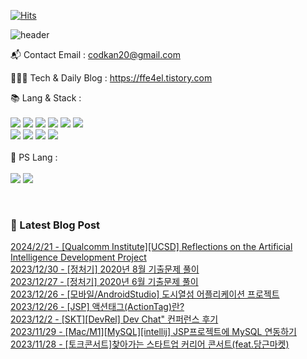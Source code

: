 [![Hits](https://hits.seeyoufarm.com/api/count/incr/badge.svg?url=https%3A%2F%2Fgithub.com%2Fffe4el&count_bg=%23FF7676&title_bg=%23000000&icon=openai.svg&icon_color=%23E5A0A0&title=hits&edge_flat=false)](https://hits.seeyoufarm.com)

![header](https://capsule-render.vercel.app/api?type=waving&color=auto&height=300&section=header&text=SOLA%20GITHUB🎀&fontSize=90&animation=fadeIn&fontAlignY=38&desc=studying%20GenerativeAI%20and%20BackEnd&descAlignY=51&descAlign=62)

📬  Contact Email : codkan20@gmail.com

👨🏻‍💻  Tech & Daily Blog : https://ffe4el.tistory.com

<!-- 사용하는 언어와 도구들 -->
📚  Lang & Stack :<br><br>
<img src="https://img.shields.io/badge/python-3776AB?style=for-the-badge&logo=python&logoColor=white">
<img src="https://img.shields.io/badge/c++-00599C?style=for-the-badge&logo=c%2B%2B&logoColor=white">
<img src="https://img.shields.io/badge/java-007396?style=for-the-badge&logo=java&logoColor=white">
<img src="https://img.shields.io/badge/html5-E34F26?style=for-the-badge&logo=html5&logoColor=white">
<img src="https://img.shields.io/badge/css-1572B6?style=for-the-badge&logo=css3&logoColor=white">
<img src="https://img.shields.io/badge/javascript-F7DF1E?style=for-the-badge&logo=javascript&logoColor=black"><br>
<img src="https://img.shields.io/badge/spring-6DB33F?style=for-the-badge&logo=spring&logoColor=white">
<img src="https://img.shields.io/badge/springboot-6DB33F?style=for-the-badge&logo=springboot&logoColor=white">
<img src="https://img.shields.io/badge/django-092E20?style=for-the-badge&logo=django&logoColor=white">
<img src="https://img.shields.io/badge/flask-000000?style=for-the-badge&logo=flask&logoColor=white">
<br><br>
🧩  PS Lang :<br><br>
<img src="https://img.shields.io/badge/python-3776AB?style=for-the-badge&logo=python&logoColor=white">
<img src="https://img.shields.io/badge/c++-00599C?style=for-the-badge&logo=c%2B%2B&logoColor=white">

<br> 

<h3>🤩 Latest Blog Post</h3>



[2024/2/21 - [Qualcomm Institute][UCSD] Reflections on the Artificial Intelligence Development Project](https://ffe4el.tistory.com/115) <br>
[2023/12/30 - [정처기] 2020년 8월 기출문제 풀이](https://ffe4el.tistory.com/113) <br>
[2023/12/27 - [정처기] 2020년 6월 기출문제 풀이](https://ffe4el.tistory.com/112) <br>
[2023/12/26 - [모바일/AndroidStudio] 도시열섬 어플리케이션 프로젝트](https://ffe4el.tistory.com/111) <br>
[2023/12/26 - [JSP] 액션태그(ActionTag)란?](https://ffe4el.tistory.com/110) <br>
[2023/12/2 - [SKT][DevRel] Dev Chat" 컨퍼런스 후기](https://ffe4el.tistory.com/109) <br>
[2023/11/29 - [Mac/M1][MySQL][intellij] JSP프로젝트에 MySQL 연동하기](https://ffe4el.tistory.com/108) <br>
[2023/11/28 - [토크콘서트]찾아가는 스타트업 커리어 콘서트(feat.당근마켓)](https://ffe4el.tistory.com/107) <br>
